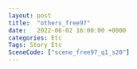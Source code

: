 ```yaml
---
layout: post
title:  "others_free97"
date:   2022-06-02 16:00:00 +0000
categories: Etc
Tags: Story Etc
SceneCode: ["scene_free97_q1_s20"]
---
```

